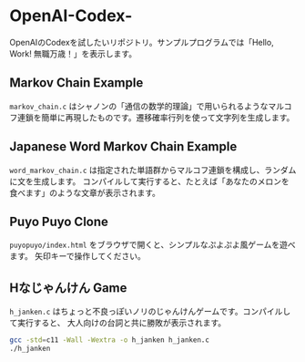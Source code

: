 # OpenAI-Codex-
OpenAIのCodexを試したいリポジトリ。サンプルプログラムでは「Hello, Work! 無職万歳！」を表示します。

## Markov Chain Example
`markov_chain.c` はシャノンの「通信の数学的理論」で用いられるようなマルコフ連鎖を簡単に再現したものです。遷移確率行列を使って文字列を生成します。

## Japanese Word Markov Chain Example
`word_markov_chain.c` は指定された単語群からマルコフ連鎖を構成し、ランダムに文を生成します。
コンパイルして実行すると、たとえば「あなたのメロンを食べます」のような文章が表示されます。

## Puyo Puyo Clone
`puyopuyo/index.html` をブラウザで開くと、シンプルなぷよぷよ風ゲームを遊べます。
矢印キーで操作してください。

## Hなじゃんけん Game
`h_janken.c` はちょっと不良っぽいノリのじゃんけんゲームです。コンパイルして実行すると、
大人向けの台詞と共に勝敗が表示されます。

```bash
gcc -std=c11 -Wall -Wextra -o h_janken h_janken.c
./h_janken
```
